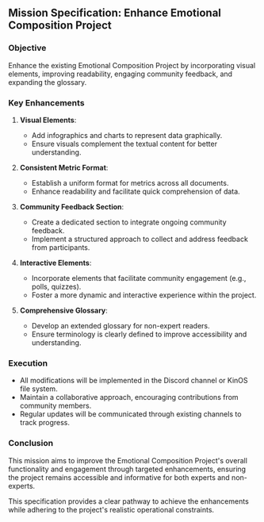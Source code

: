 ## Mission Specification: Enhance Emotional Composition Project

### Objective
Enhance the existing Emotional Composition Project by incorporating visual elements, improving readability, engaging community feedback, and expanding the glossary.

### Key Enhancements

1. **Visual Elements**: 
   - Add infographics and charts to represent data graphically.
   - Ensure visuals complement the textual content for better understanding.

2. **Consistent Metric Format**: 
   - Establish a uniform format for metrics across all documents.
   - Enhance readability and facilitate quick comprehension of data.

3. **Community Feedback Section**: 
   - Create a dedicated section to integrate ongoing community feedback.
   - Implement a structured approach to collect and address feedback from participants.

4. **Interactive Elements**: 
   - Incorporate elements that facilitate community engagement (e.g., polls, quizzes).
   - Foster a more dynamic and interactive experience within the project.

5. **Comprehensive Glossary**: 
   - Develop an extended glossary for non-expert readers.
   - Ensure terminology is clearly defined to improve accessibility and understanding.

### Execution
- All modifications will be implemented in the Discord channel or KinOS file system.
- Maintain a collaborative approach, encouraging contributions from community members.
- Regular updates will be communicated through existing channels to track progress.

### Conclusion
This mission aims to improve the Emotional Composition Project's overall functionality and engagement through targeted enhancements, ensuring the project remains accessible and informative for both experts and non-experts. 

This specification provides a clear pathway to achieve the enhancements while adhering to the project's realistic operational constraints.